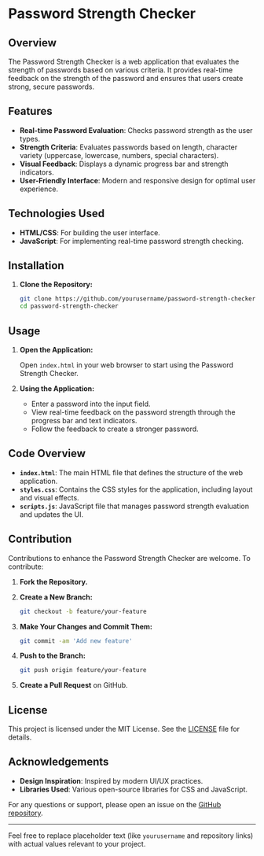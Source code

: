 # Password Strength Checker

## Overview

The Password Strength Checker is a web application that evaluates the strength of passwords based on various criteria. It provides real-time feedback on the strength of the password and ensures that users create strong, secure passwords.

## Features

- **Real-time Password Evaluation**: Checks password strength as the user types.
- **Strength Criteria**: Evaluates passwords based on length, character variety (uppercase, lowercase, numbers, special characters).
- **Visual Feedback**: Displays a dynamic progress bar and strength indicators.
- **User-Friendly Interface**: Modern and responsive design for optimal user experience.

## Technologies Used

- **HTML/CSS**: For building the user interface.
- **JavaScript**: For implementing real-time password strength checking.

## Installation

1. **Clone the Repository:**

    ```bash
    git clone https://github.com/yourusername/password-strength-checker.git
    cd password-strength-checker
    ```

## Usage

1. **Open the Application:**

    Open `index.html` in your web browser to start using the Password Strength Checker.

2. **Using the Application:**

    - Enter a password into the input field.
    - View real-time feedback on the password strength through the progress bar and text indicators.
    - Follow the feedback to create a stronger password.

## Code Overview

- **`index.html`**: The main HTML file that defines the structure of the web application.
- **`styles.css`**: Contains the CSS styles for the application, including layout and visual effects.
- **`scripts.js`**: JavaScript file that manages password strength evaluation and updates the UI.

## Contribution

Contributions to enhance the Password Strength Checker are welcome. To contribute:

1. **Fork the Repository.**
2. **Create a New Branch:**

    ```bash
    git checkout -b feature/your-feature
    ```

3. **Make Your Changes and Commit Them:**

    ```bash
    git commit -am 'Add new feature'
    ```

4. **Push to the Branch:**

    ```bash
    git push origin feature/your-feature
    ```

5. **Create a Pull Request** on GitHub.

## License

This project is licensed under the MIT License. See the [LICENSE](LICENSE) file for details.

## Acknowledgements

- **Design Inspiration**: Inspired by modern UI/UX practices.
- **Libraries Used**: Various open-source libraries for CSS and JavaScript.

For any questions or support, please open an issue on the [GitHub repository](https://github.com/vrushali10/password-strength-checker/issues).

---

Feel free to replace placeholder text (like `yourusername` and repository links) with actual values relevant to your project.